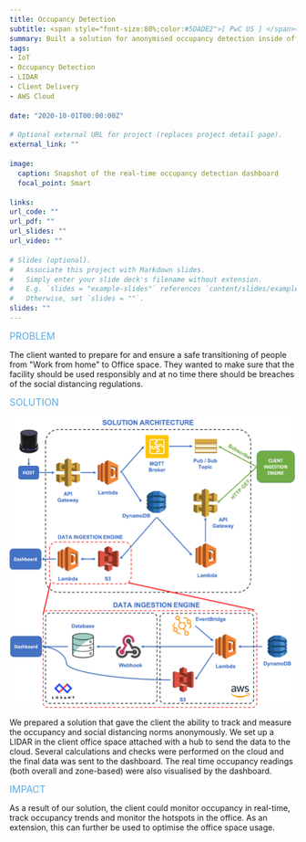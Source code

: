 ```yaml
---
title: Occupancy Detection
subtitle: <span style="font-size:80%;color:#5DADE2">[ PwC US ] </span><span style="font-size:80%">Prasang Gupta, <a href="https://www.linkedin.com/in/antoinetteyoung/" target="_blank">Antoinette Young</a>, <a href="https://www.linkedin.com/in/vijay-ujjain/" target="_blank">Vijay Ujjain</a></span>
summary: Built a solution for anonymised occupancy detection inside office space using LIDARs with features including social bubble breach detection and zone-based real-time occupancy counts and tracking
tags:
- IoT
- Occupancy Detection
- LIDAR
- Client Delivery
- AWS Cloud

date: "2020-10-01T00:00:00Z"

# Optional external URL for project (replaces project detail page).
external_link: ""

image:
  caption: Snapshot of the real-time occupancy detection dashboard
  focal_point: Smart

links:
url_code: ""
url_pdf: ""
url_slides: ""
url_video: ""

# Slides (optional).
#   Associate this project with Markdown slides.
#   Simply enter your slide deck's filename without extension.
#   E.g. `slides = "example-slides"` references `content/slides/example-slides.md`.
#   Otherwise, set `slides = ""`.
slides: ""
---
```


<span style="color:#5DADE2;font-style:bold;font-size:120%">PROBLEM</span>

The client wanted to prepare for and ensure a safe transitioning of people from "Work from home" to Office space. They wanted to make sure that the facility should be used responsibly and at no time there should be breaches of the social distancing regulations.

<span style="color:#5DADE2;font-style:bold;font-size:120%">SOLUTION</span>

![Solution Architecture](architecture.png)

We prepared a solution that gave the client the ability to track and measure the occupancy and social distancing norms anonymously. We set up a LIDAR in the client office space attached with a hub to send the data to the cloud. Several calculations and checks were performed on the cloud and the final data was sent to the dashboard. The real time occupancy readings (both overall and zone-based) were also visualised by the dashboard.

<span style="color:#5DADE2;font-style:bold;font-size:120%">IMPACT</span>

As a result of our solution, the client could monitor occupancy in real-time, track occupancy trends and monitor the hotspots in the office. As an extension, this can further be used to optimise the office space usage.